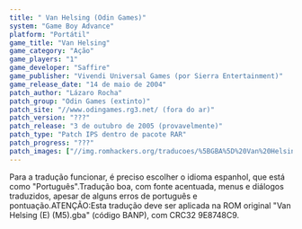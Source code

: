 ```yaml
---
title: " Van Helsing (Odin Games)"
system: "Game Boy Advance"
platform: "Portátil"
game_title: "Van Helsing"
game_category: "Ação"
game_players: "1"
game_developer: "Saffire"
game_publisher: "Vivendi Universal Games (por Sierra Entertainment)"
game_release_date: "14 de maio de 2004"
patch_author: "Lázaro Rocha"
patch_group: "Odin Games (extinto)"
patch_site: "//www.odingames.rg3.net/ (fora do ar)"
patch_version: "???"
patch_release: "3 de outubro de 2005 (provavelmente)"
patch_type: "Patch IPS dentro de pacote RAR"
patch_progress: "???"
patch_images: ["//img.romhackers.org/traducoes/%5BGBA%5D%20Van%20Helsing%20-%20Odin%20Games%20e%20Trans-Center%20-%201.png","//img.romhackers.org/traducoes/%5BGBA%5D%20Van%20Helsing%20-%20Odin%20Games%20-%202.png","//img.romhackers.org/traducoes/%5BGBA%5D%20Van%20Helsing%20-%20Odin%20Games%20-%203.png"]
---
```

Para a tradução funcionar, é preciso escolher o idioma espanhol, que está como "Português".Tradução boa, com fonte acentuada, menus e diálogos traduzidos, apesar de alguns erros de português e pontuação.ATENÇÃO:Esta tradução deve ser aplicada na ROM original "Van Helsing (E) (M5).gba" (código BANP), com CRC32 9E8748C9.